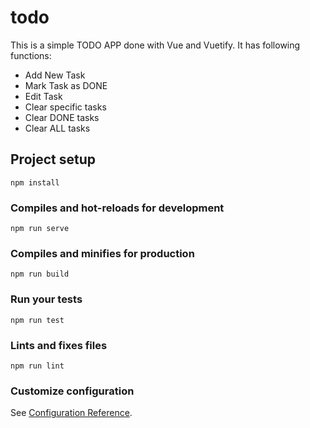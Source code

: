 # todo

This is a simple TODO APP done with Vue and Vuetify.
It has following functions: 

- Add New Task
- Mark Task as DONE
- Edit Task
- Clear specific tasks
- Clear DONE tasks
- Clear ALL tasks

## Project setup
```
npm install
```

### Compiles and hot-reloads for development
```
npm run serve
```

### Compiles and minifies for production
```
npm run build
```

### Run your tests
```
npm run test
```

### Lints and fixes files
```
npm run lint
```

### Customize configuration
See [Configuration Reference](https://cli.vuejs.org/config/).




